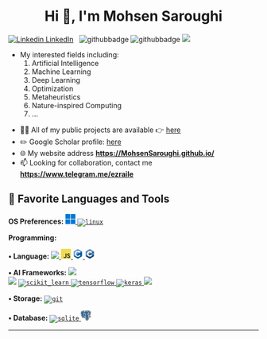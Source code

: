 <h1 align="center">Hi 👋, I'm Mohsen Saroughi</h1>

<!--
**MohsenSaroughi/MohsenSaroughi** is a ✨ _special_ ✨ repository because its `README.md` (this file) appears on your GitHub profile.

Here are some ideas to get you started:

- 🔭 I’m currently working on ...
- 🌱 I’m currently learning ...
- 👯 I’m looking to collaborate on ...
- 🤔 I’m looking for help with ...
- 💬 Ask me about ...
- 📫 How to reach me: ...
- 😄 Pronouns: ...
- ⚡ Fun fact: ...
-->

[![Linkedin](https://i.sstatic.net/gVE0j.png) LinkedIn](https://www.linkedin.com/in/mohsen-saroughi)
&nbsp;
![githubbadge](https://img.shields.io/github/followers/MohsenSaroughi?style=social)
![githubbadge](https://img.shields.io/github/stars/MohsenSaroughi?style=social)
![](https://komarev.com/ghpvc/?username=MohsenSaroughi&color=brightgreen&style=flat)

* My interested fields including: 
    1. Artificial Intelligence
    2. Machine Learning
    3. Deep Learning
    4. Optimization
    5. Metaheuristics
    6. Nature-inspired Computing
    7. ...

- 👨‍💻 All of my public projects are available 👉  [here](https://github.com/MohsenSaroughi?tab=repositories)
- ✏️ Google Scholar profile: [here](https://scholar.google.com/citations?user=tJ8beTgAAAAJ&hl=en)
- 🌐 My website address **https://MohsenSaroughi.github.io/**
- 📫 Looking for collaboration, contact me **https://www.telegram.me/ezraile**


## :wrench: Favorite Languages and Tools


**OS Preferences:**
<a href="https://www.microsoft.com/en-us/windows?r=1" target="_blank">
    <code><img height="20" src="https://raw.githubusercontent.com/github/explore/master/topics/windows/windows.png" alt="linux"></code>
</a>
<a href="https://www.linux.org/" target="_blank">
    <code><img height="20" src="https://upload.wikimedia.org/wikipedia/commons/3/35/Tux.svg" alt="linux"></code>
</a>


**Programming:**

**• Language:**
<a href="https://www.python.org/" target="_blank">
    <code><img height="20" src="https://www.python.org/static/apple-touch-icon-precomposed.png"></code>
</a>
<a href="https://developer.mozilla.org/en-US/docs/Web/JavaScript" target="_blank">
    <code><img height="20" src="https://raw.githubusercontent.com/github/explore/master/topics/javascript/javascript.png" alt="javascript"></code>
</a>
<a href="https://www.cprogramming.com/" target="_blank">
    <code><img height="20" src="https://raw.githubusercontent.com/devicons/devicon/master/icons/c/c-original.svg" alt="C"></code>
</a>
<a href="https://isocpp.org/" target="_blank">
    <code><img height="20" src="https://raw.githubusercontent.com/github/explore/master/topics/cpp/cpp.png" alt="C++"></code>
</a>


**• AI Frameworks:**
<a href="https://numpy.org/" target="_blank">
	<code><img height="20" src="https://upload.wikimedia.org/wikipedia/commons/1/1a/NumPy_logo.svg"></code>
</a>
<a href="https://pandas.pydata.org/" target="_blank"><code>
    <img height="30" src="https://raw.githubusercontent.com/valohai/ml-logos/master/pandas.svg"></code></a>
<a href="https://scikit-learn.org/" target="_blank">
    <code><img height="20" src="https://upload.wikimedia.org/wikipedia/commons/0/05/Scikit_learn_logo_small.svg" alt="scikit_learn"></code>
</a>
<a href="https://www.tensorflow.org" target="_blank">
    <code><img height="20" src="https://www.vectorlogo.zone/logos/tensorflow/tensorflow-icon.svg" alt="tensorflow"></code>
</a>
<a href="https://keras.io/" target="_blank">
    <code><img height="20" src="https://raw.githubusercontent.com/valohai/ml-logos/master/keras.svg" alt="keras"></code>
</a>
<a href="https://pytorch.org/" target="_blank">
    <code><img height="20" src="https://raw.githubusercontent.com/pytorch/pytorch/master/docs/source/_static/img/pytorch-logo-dark.png"></code></a>


**• Storage:**
<a href="https://git-scm.com/" target="_blank">
    <code><img height="20" src="https://www.vectorlogo.zone/logos/git-scm/git-scm-icon.svg" alt="git"></code>
</a>


**• Database:**
<a href="https://www.sqlite.org/" target="_blank">
    <code><img height="20" src="https://www.vectorlogo.zone/logos/sqlite/sqlite-icon.svg" alt="sqlite"></code>
</a>
<a href="https://www.postgresql.org/" target="_blank">
    <code><img height="20" src="https://raw.githubusercontent.com/github/explore/master/topics/postgresql/postgresql.png" alt="mongodb"></code>
</a>

---
